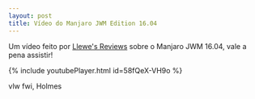 ```yaml
---
layout: post
title: Vídeo do Manjaro JWM Edition 16.04
---
```


Um vídeo feito por [Llewe's Reviews](https://www.youtube.com/channel/UCDWZo5C8MtGA_ZoTCu4UJ7A) sobre o Manjaro JWM 16.04, vale a pena assistir!

{% include youtubePlayer.html id=58fQeX-VH9o %}

vlw fwi, Holmes
